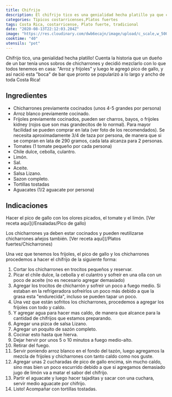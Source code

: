 ```yaml
---
title: Chifrijo
description: El chifrijo tico es una genialidad hecha platillo ya que combina arroz, frijoles, chicharrones y pico de gallo!
categories: Típicos costarricenses,Platos fuertes
tags: Costa Rica, costarricense, Plato fuerte, tradicional
date: "2020-08-13T22:12:03.284Z"
image: "https://res.cloudinary.com/dwb6ecajn/image/upload/c_scale,w_500/v1600064759/cocinaQ/Chifrijo/20200916_132145_wdj1gm.jpg"
cooktime: "40"
utensils: "pot"
---
```


Chifrijo tico, una genialidad hecha platillo! Cuenta la historia que un dueño de un bar tenía unos sobros de chicharrones y decidió mezclarlo con lo que todos tenemos en casa: "Arroz y frijoles" y luego le agregó pico de gallo, y así nació esta "boca" de bar que pronto se popularizó a lo largo y ancho de toda Costa Rica!

## Ingredientes

- Chicharrones previamente cocinados (unos 4-5 grandes por persona)
- Arroz blanco previamente cocinado.
- Frijoles previamente cocinados, pueden ser charros, bayos, o frijoles kidney (rojos que son mas grandecitos de lo normal). Para mayor facilidad se pueden comprar en lata (ver foto de los recomendados). Se necesita aproximadamente 3/4 de taza por persona, de manera que si se compran en lata de 290 gramos, cada lata alcanza para 2 personas.
- Tomates (1 tomate pequeño por cada persona)
- Chile dulce, cebolla, culantro.
- Limón.
- Sal.
- Aceite.
- Salsa Lizano.
- Sazon completo.
- Tortillas tostadas
- Aguacates (1/2 aguacate por persona)

## Indicaciones

Hacer el pico de gallo con los olores picados, el tomate y el limón. [Ver receta aquí](/Ensaladas/Pico de gallo)

Los chicharrones ya deben estar cocinados y pueden reutilizarse chicharrones añejos también. [Ver receta aquí](/Platos fuertes/Chicharrones)

Una vez que tenemos los frijoles, el pico de gallo y los chicharrones procedemos a hacer el chifrijo de la siguiente forma:

1. Cortar los chicharrones en trocitos pequeños y reservar.
2. Picar el chile dulce, la cebolla y el culantro y sofreír en una olla con un poco de aceite (no es necesario agregar demasiado)
3. Agregar los trocitos de chicharrón y sofreír un poco  a fuego medio. Si estaban en la refrigeradora sofreírlos un poco más debido a que la grasa esta "endurecida", incluso se pueden tapar un poco.
4. Una vez que están sofritos los chicharrones, procedemos a agregar los frijoles con todo y caldo.
5. Y agregar  agua para hacer mas caldo, de manera que alcance para la cantidad de chifrijos que estamos preparando.
6. Agregar una pizca de salsa Lizano.
7. Agregar un poquito de sazón completo.
8. Cocinar esto hasta que hierva.
9. Dejar hervir por unos 5 o 10 minutos a fuego medio-alto.
10. Retirar del fuego.
11. Servir poniendo arroz blanco en el fondo del tazón, luego agregamos la mezcla de frijoles y chicharrones con tanto caldo como nos guste.
12. Agregar unas 2 cucharadas de pico de gallo encima, sin mucho caldo, sino mas bien un poco  escurrido debido a que si agregamos demasiado jugo de limón va a matar el sabor del chifrijo.
13. Partir el aguacate y luego hacer tajaditas y sacar con una cuchara, servir medio aguacate por chifrijo.
14. Listo! Acompañar con tortillas tostadas.
